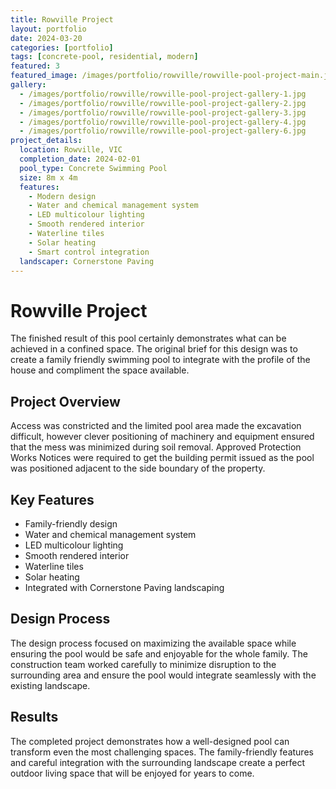 ```yaml
---
title: Rowville Project
layout: portfolio
date: 2024-03-20
categories: [portfolio]
tags: [concrete-pool, residential, modern]
featured: 3
featured_image: /images/portfolio/rowville/rowville-pool-project-main.jpg
gallery:
  - /images/portfolio/rowville/rowville-pool-project-gallery-1.jpg
  - /images/portfolio/rowville/rowville-pool-project-gallery-2.jpg
  - /images/portfolio/rowville/rowville-pool-project-gallery-3.jpg
  - /images/portfolio/rowville/rowville-pool-project-gallery-4.jpg
  - /images/portfolio/rowville/rowville-pool-project-gallery-6.jpg
project_details:
  location: Rowville, VIC
  completion_date: 2024-02-01
  pool_type: Concrete Swimming Pool
  size: 8m x 4m
  features:
    - Modern design
    - Water and chemical management system
    - LED multicolour lighting
    - Smooth rendered interior
    - Waterline tiles
    - Solar heating
    - Smart control integration
  landscaper: Cornerstone Paving
---
```


# Rowville Project

The finished result of this pool certainly demonstrates what can be achieved in a confined space. The original brief for this design was to create a family friendly swimming pool to integrate with the profile of the house and compliment the space available.

## Project Overview

Access was constricted and the limited pool area made the excavation difficult, however clever positioning of machinery and equipment ensured that the mess was minimized during soil removal. Approved Protection Works Notices were required to get the building permit issued as the pool was positioned adjacent to the side boundary of the property.

## Key Features

- Family-friendly design
- Water and chemical management system
- LED multicolour lighting
- Smooth rendered interior
- Waterline tiles
- Solar heating
- Integrated with Cornerstone Paving landscaping

## Design Process

The design process focused on maximizing the available space while ensuring the pool would be safe and enjoyable for the whole family. The construction team worked carefully to minimize disruption to the surrounding area and ensure the pool would integrate seamlessly with the existing landscape.

## Results

The completed project demonstrates how a well-designed pool can transform even the most challenging spaces. The family-friendly features and careful integration with the surrounding landscape create a perfect outdoor living space that will be enjoyed for years to come.
